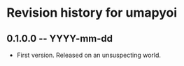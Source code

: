 # Revision history for umapyoi

## 0.1.0.0 -- YYYY-mm-dd

* First version. Released on an unsuspecting world.

